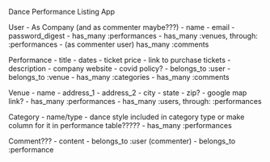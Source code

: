 Dance Performance Listing App

User - As Company (and as commenter maybe???)
    - name
    - email
    - password_digest
    - has_many :performances
    - has_many :venues, through: :performances
    - (as commenter user) has_many :comments

Performance
    - title
    - dates
    - ticket price
    - link to purchase tickets
    - description
    - company website
    - covid policy?
    - belongs_to :user
    - belongs_to :venue
    - has_many :categories
    - has_many :comments

Venue
    - name
    - address_1
    - address_2
    - city
    - state
    - zip?
    - google map link?
    - has_many :performances
    - has_many :users, through: :performances

Category
    - name/type
    - dance style included in category type or make column for it in performance table?????
    - has_many :performances

Comment???
    - content
    - belongs_to :user (commenter)
    - belongs_to :performance